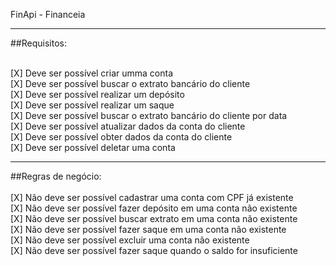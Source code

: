 FinApi - Financeia
<hr>
##Requisitos: <br><br>

[X] Deve ser possível criar umma conta <br>
[X] Deve ser possível buscar o extrato bancário do cliente <br>
[X] Deve ser possível realizar um depósito <br>
[X] Deve ser possível realizar um saque<br>
[X] Deve ser possível buscar o extrato bancário do cliente por data<br>
[X] Deve ser possível atualizar dados da conta do cliente<br>
[X] Deve ser possível obter dados da conta do cliente<br>
[X] Deve ser possível deletar uma conta<br>
<hr>

##Regras de negócio: <br><br>
[X] Não deve ser possível cadastrar uma conta com CPF já existente <br>
[X] Não deve ser possível fazer depósito em uma conta não existente<br>
[X] Não deve ser possível buscar extrato em uma conta não existente<br>
[X] Não deve ser possível fazer saque em uma conta não existente<br>
[X] Não deve ser possível excluir uma conta não existente<br>
[X] Não deve ser possível fazer saque quando o saldo for insuficiente<br>